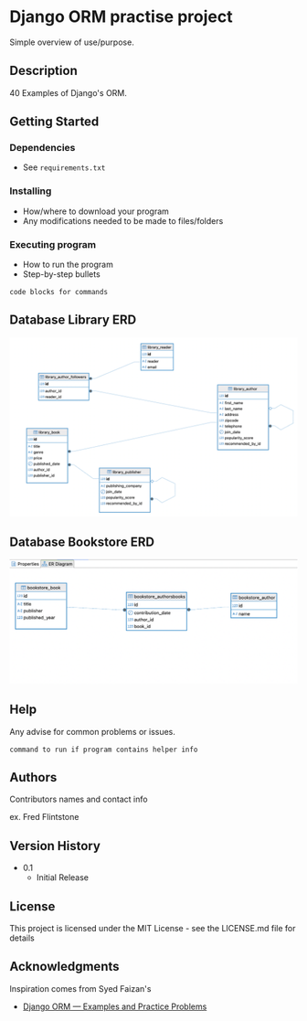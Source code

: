 # Django ORM practise project

Simple overview of use/purpose.

## Description

40 Examples of Django's ORM.

## Getting Started

### Dependencies

* See `requirements.txt`

### Installing

* How/where to download your program
* Any modifications needed to be made to files/folders

### Executing program

* How to run the program
* Step-by-step bullets
```
code blocks for commands
```
## Database Library ERD
![ERD](https://github.com/diek/Django_ORM_Examples_PracticeProblems/blob/main/docs/ERD%20Library.png?raw=true)

## Database Bookstore ERD
![ERD](https://github.com/diek/Django_ORM_Examples_PracticeProblems/blob/main/docs/ERD%20Bookstore.png?raw=true)

## Help


Any advise for common problems or issues.
```
command to run if program contains helper info
```

## Authors

Contributors names and contact info

ex. Fred Flintstone 


## Version History
* 0.1
    * Initial Release

## License

This project is licensed under the MIT License - see the LICENSE.md file for details

## Acknowledgments

Inspiration comes from Syed Faizan's
* [Django ORM — Examples and Practice Problems](https://python.plainenglish.io/django-orm-examples-and-practice-problems-7896e9906855)
